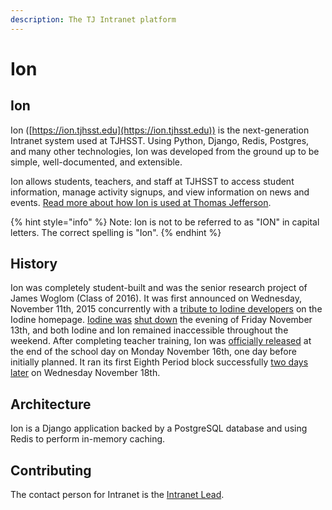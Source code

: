 ```yaml
---
description: The TJ Intranet platform
---
```


# Ion

## Ion

Ion ([https://ion.tjhsst.edu](https://ion.tjhsst.edu)) is the next-generation Intranet system used at TJHSST. Using Python, Django, Redis, Postgres, and many other technologies, Ion was developed from the ground up to be simple, well-documented, and extensible.

Ion allows students, teachers, and staff at TJHSST to access student information, manage activity signups, and view information on news and events. [Read more about how Ion is used at Thomas Jefferson](https://ion.tjhsst.edu/about).

{% hint style="info" %}
Note: Ion is not to be referred to as "ION" in capital letters. The correct spelling is "Ion".
{% endhint %}

## History

Ion was completely student-built and was the senior research project of James Woglom (Class of 2016). It was first announced on Wednesday, November 11th, 2015 concurrently with a [tribute to Iodine developers](https://web.archive.org/web/20151111231602/https://iodine.tjhsst.edu/) on the Iodine homepage. [Iodine was](https://twitter.com/TJIntranet/status/664857149324005377) [shut down](https://twitter.com/TJIntranet/status/665273342396604417) the evening of Friday November 13th, and both Iodine and Ion remained inaccessible throughout the weekend. After completing teacher training, Ion was [officially released](https://twitter.com/TJIntranet/status/666356448801251330) at the end of the school day on Monday November 16th, one day before initially planned. It ran its first Eighth Period block successfully [two days later](https://twitter.com/TJIntranet/status/666619609143975936) on Wednesday November 18th.

## Architecture

Ion is a Django application backed by a PostgreSQL database and using Redis to perform in-memory caching. &#x20;

## Contributing

The contact person for Intranet is the [Intranet Lead](../../general/sysadmins-list.md#current-leads).
